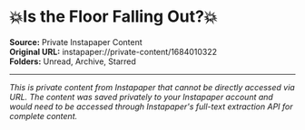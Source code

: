 # 💥Is the Floor Falling Out?💥

**Source:** Private Instapaper Content  
**Original URL:** instapaper://private-content/1684010322  
**Folders:** Unread, Archive, Starred  

---

*This is private content from Instapaper that cannot be directly accessed via URL. The content was saved privately to your Instapaper account and would need to be accessed through Instapaper's full-text extraction API for complete content.*
